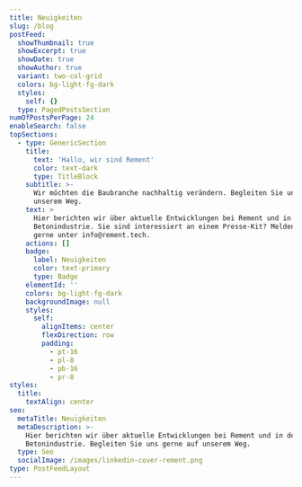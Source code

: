 ```yaml
---
title: Neuigkeiten
slug: /blog
postFeed:
  showThumbnail: true
  showExcerpt: true
  showDate: true
  showAuthor: true
  variant: two-col-grid
  colors: bg-light-fg-dark
  styles:
    self: {}
  type: PagedPostsSection
numOfPostsPerPage: 24
enableSearch: false
topSections:
  - type: GenericSection
    title:
      text: 'Hallo, wir sind Rement'
      color: text-dark
      type: TitleBlock
    subtitle: >-
      Wir möchten die Baubranche nachhaltig verändern. Begleiten Sie uns auf
      unserem Weg.
    text: >
      Hier berichten wir über aktuelle Entwicklungen bei Rement und in der
      Betonindustrie. Sie sind interessiert an einem Presse-Kit? Melden Sie sich
      gerne unter info@rement.tech.
    actions: []
    badge:
      label: Neuigkeiten
      color: text-primary
      type: Badge
    elementId: ''
    colors: bg-light-fg-dark
    backgroundImage: null
    styles:
      self:
        alignItems: center
        flexDirection: row
        padding:
          - pt-16
          - pl-8
          - pb-16
          - pr-8
styles:
  title:
    textAlign: center
seo:
  metaTitle: Neuigkeiten
  metaDescription: >-
    Hier berichten wir über aktuelle Entwicklungen bei Rement und in der
    Betonindustrie. Begleiten Sie uns gerne auf unserem Weg.
  type: Seo
  socialImage: /images/linkedin-cover-rement.png
type: PostFeedLayout
---
```

